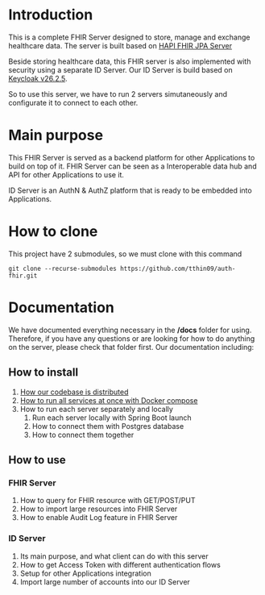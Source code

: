 # Introduction

This is a complete FHIR Server designed to store, manage and exchange healthcare data. The server is built based on [HAPI FHIR JPA Server](https://github.com/hapifhir/hapi-fhir-jpaserver-starter)

Beside storing healthcare data, this FHIR server is also implemented with security using a separate ID Server. Our ID Server is build based on [Keycloak v26.2.5](https://github.com/keycloak/keycloak/releases/tag/26.2.5).

So to use this server, we have to run 2 servers simutaneously and configurate it to connect to each other.

# Main purpose

This FHIR Server is served as a backend platform for other Applications to build on top of it. FHIR Server can be seen as a Interoperable data hub and API for other Applications to use it.

ID Server is an AuthN & AuthZ platform that is ready to be embedded into Applications.

# How to clone

This project have 2 submodules, so we must clone with this command

```
git clone --recurse-submodules https://github.com/tthin09/auth-fhir.git
```

# Documentation

We have documented everything necessary in the **/docs** folder for using. Therefore, if you have any questions or are looking for how to do anything on the server, please check that folder first. Our documentation including:

## How to install
1. [How our codebase is distributed](docs/how-to-install/1.%20Codebase%20distribution.md)
2. [How to run all services at once with Docker compose](docs/how-to-install/1.%20Codebase%20distribution.md)
3. How to run each server separately and locally
    1. Run each server locally with Spring Boot launch
    2. How to connect them with Postgres database
    3. How to connect them together
## How to use
### FHIR Server
1. How to query for FHIR resource with GET/POST/PUT
2. How to import large resources into FHIR Server
3. How to enable Audit Log feature in FHIR Server
### ID Server
1. Its main purpose, and what client can do with this server
2. How to get Access Token with different authentication flows
3. Setup for other Applications integration
4. Import large number of accounts into our ID Server
